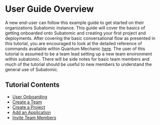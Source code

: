 # **User Guide Overview**
A new end-user can follow this example guide to get started on their organizations Subatomic instance. This guide will cover the basics of getting onboarded onto Subatomic and creating your first project and deployments. After covering the basic conversational flow as presented in this tutorial, you are encouraged to look at the detailed reference of commands available within Quantum Mechanic [here](../quantum-mechanic/command-reference). The user of this tutorial is assumed to be a team lead setting up a new team environment within subatomic. There will be side notes for basic team members and much of the tutorial should be useful to new members to understand the general use of Subatomic.

## **Tutorial Contents**

* [User Onboarding](./onboarding.md)
* [Create a Team]()
* [Create a Project]()
* [Add an Application]()
* [Invite Team Members]()